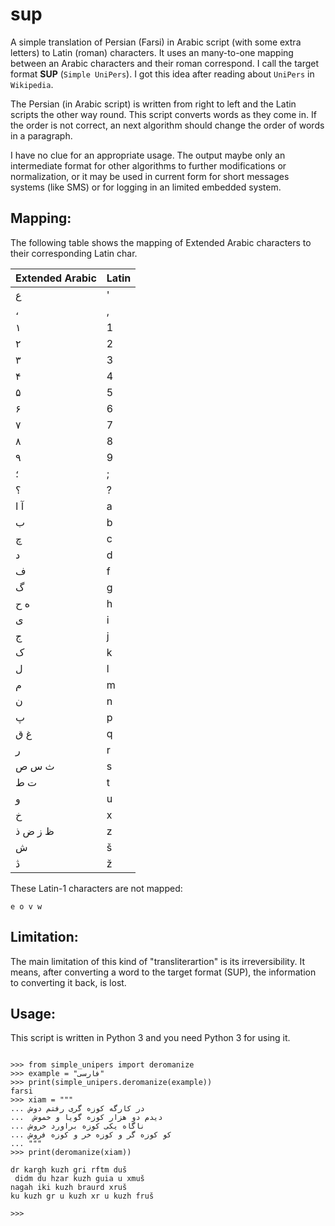 sup
===

A simple translation of Persian (Farsi) in Arabic script (with some
extra letters) to Latin (roman) characters. It uses an many-to-one
mapping between an Arabic characters and their roman correspond. I call
the target format **SUP** (`Simple UniPers`). I got this idea after reading
about `UniPers` in `Wikipedia`.

The Persian (in Arabic script) is written from right to left and the
Latin scripts the other way round. This script converts words as they
come in. If the order is not correct, an next algorithm should change
the order of words in a paragraph.

I have no clue for an appropriate usage. The output maybe only an
intermediate format for other algorithms to further modifications or
normalization, or it may be used in current form for short messages
systems (like SMS) or for logging in an limited embedded system.

Mapping:
--------

The following table shows the mapping of Extended Arabic characters to
their corresponding Latin char.


Extended Arabic | Latin
----------------|------
   ع            |   '
   ،            |   ,
   ۱            |   1
   ۲            |   2
   ۳            |   3
   ۴            |   4
   ۵            |   5
   ۶            |   6
   ۷            |   7
   ۸            |   8
   ۹            |   9
   ؛            |   ;
   ؟            |   ?
   آ   ا        |   a
   ب            |   b
   چ            |   c
   د            |   d
   ف            |   f
   گ            |   g
   ه  ح         |   h
   ی            |   i
   ج            |   j
   ک            |   k
   ل            |   l
   م            |   m
   ن            |   n
   پ            |   p
   غ  ق         |   q
   ر            |   r
   ث   س   ص    |   s
   ت   ط        |   t
   و            |   u
   خ            |   x
   ظ ز  ض   ذ   |   z
   ش            |   š
   ڎ            |   ž

These Latin-1 characters are not mapped:

    e o v w 

Limitation:
-----------

The main limitation of this kind of "transliterartion" is its
irreversibility. It means, after converting a word to the target format
(SUP), the information to converting it back, is lost.


Usage:
------

This script is written in Python 3 and you need Python 3 for using it.

~~~~~

>>> from simple_unipers import deromanize
>>> example = "فارسی"
>>> print(simple_unipers.deromanize(example))
farsi
>>> xiam = """
... در کارگه کوزه گری رفتم دوش
...  دیدم دو هزار کوزه گویا و خموش
... ناگاه یکی کوزه براورد خروش
... کو کوزه گر و کوزه خر و کوزه فروش
... """
>>> print(deromanize(xiam))

dr kargh kuzh gri rftm duš
 didm du hzar kuzh guia u xmuš
nagah iki kuzh braurd xruš
ku kuzh gr u kuzh xr u kuzh fruš

>>> 

~~~~~
